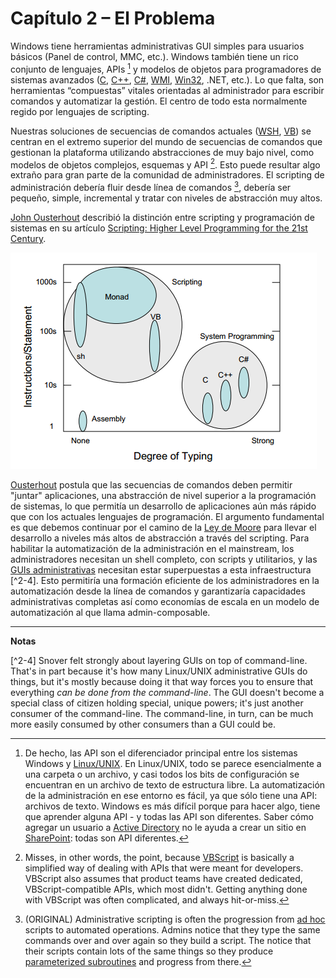 # Capítulo 2 – El Problema

Windows tiene herramientas administrativas GUI simples para usuarios básicos (Panel de control, MMC, etc.). Windows también tiene un rico conjunto de lenguajes, APIs [^2-1] y modelos de objetos para programadores de sistemas avanzados ([C](http://bit.ly/1SmIDVh), [C++](http://bit.ly/1HmcYe5), [C#](http://bit.ly/1EngdQ6), [WMI](http://bit.ly/1ekpnrY), [Win32](http://bit.ly/1IORfB2), .NET, etc.). Lo que falta, son herramientas “compuestas” vitales orientadas al administrador para escribir comandos y automatizar la gestión. El centro de todo esta normalmente regido por lenguajes de scripting.

Nuestras soluciones de secuencias de comandos actuales ([WSH](http://bit.ly/1ekpvra), [VB](http://bit.ly/1Q0VwjT)) se centran en el extremo superior del mundo de secuencias de comandos que gestionan la plataforma utilizando abstracciones de muy bajo nivel, como modelos de objetos complejos, esquemas y API [^2-2]. Esto puede resultar algo extraño para gran parte de la comunidad de administradores. El scripting  de administración debería fluir desde línea de comandos [^2-3], debería ser pequeño, simple, incremental y tratar con niveles de abstracción muy altos.

[John Ousterhout](http://web.stanford.edu/~ouster/cgi-bin/home.php) describió la distinción entre scripting y programación de sistemas en su artículo [Scripting: Higher Level Programming for the 21st Century](http://web.stanford.edu/~ouster/cgi-bin/papers/scripting.pdf).

![Degree of Typing](images/degree-of-typing.png)

[Ousterhout](http://web.stanford.edu/~ouster/cgi-bin/home.php) postula que las secuencias de comandos deben permitir "juntar" aplicaciones, una abstracción de nivel superior a la programación de sistemas, lo que permitía un desarrollo de aplicaciones aún más rápido que con los actuales lenguajes de programación. El argumento fundamental es que debemos continuar por el camino de la [Ley de Moore](http://www.mooreslaw.org) para llevar el desarrollo a niveles más altos de abstracción a través del scripting. Para habilitar la automatización de la administración en el mainstream, los administradores necesitan un shell completo, con scripts y utilitarios, y las [GUIs administrativas](https://notgartner.wordpress.com/2008/02/23/how-to-host-the-powershell-runtime/) necesitan estar superpuestas a esta infraestructura [^2-4]. Esto permitiría una formación eficiente de los administradores en la automatización desde la línea de comandos y garantizaría capacidades administrativas completas así como economías de escala en un modelo de automatización al que llama admin-composable.
___

**Notas**

[^2-1]: De hecho, las API son el diferenciador principal entre los sistemas Windows y [Linux/UNIX](http://www.cyberciti.biz/faq/what-is-the-difference-between-linux-and-unix/). En Linux/UNIX, todo se parece esencialmente a una carpeta o un archivo, y casi todos los bits de configuración se encuentran en un archivo de texto de estructura libre. La automatización de la administración en ese entorno es fácil, ya que sólo tiene una API: archivos de texto. Windows es más difícil porque para hacer algo, tiene que aprender alguna API - y todas las API son diferentes. Saber cómo agregar un usuario a [Active Directory](https://technet.microsoft.com/en-us/library/hh852274%28v=wps.630%29.aspx) no le ayuda a crear un sitio en [SharePoint](https://technet.microsoft.com/en-us/library/ff678226.aspx): todas son API diferentes.

[^2-2]: Misses, in other words, the point, because [VBScript](https://msdn.microsoft.com/en-us/library/d1wf56tt%28v=vs.84%29.aspx) is basically a simplified way of dealing with APIs that were meant for developers. VBScript also assumes that product teams have created dedicated, VBScript-compatible APIs, which most didn't. Getting anything done with VBScript was often complicated, and always hit-or-miss.

[^2-3]: (ORIGINAL) Administrative scripting is often the progression from [ad hoc](https://en.wikipedia.org/wiki/Ad_hoc) scripts to automated operations. Admins notice that they type the same commands over and over again so they build a script. The notice that their scripts contain lots of the same things so they produce [parameterized subroutines](https://technet.microsoft.com/en-us/magazine/jj554301.aspx) and progress from there.
 
[^2-4] Snover felt strongly about layering GUIs on top of command-line. That's in part because it's how many Linux/UNIX administrative GUIs do things, but it's mostly because doing it that way forces you to ensure that everything _can be done from the command-line_. The GUI doesn't become a special class of citizen holding special, unique powers; it's just another consumer of the command-line. The command-line, in turn, can be much more easily consumed by other consumers than a GUI could be.
